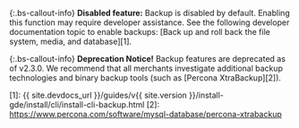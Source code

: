 {:.bs-callout-info}
**Disabled feature:** Backup is disabled by default. Enabling this function may require developer assistance. See the following developer documentation topic to enable backups: [Back up and roll back the file system, media, and database][1].

{:.bs-callout-info}
**Deprecation Notice!** Backup features are deprecated as of v2.3.0. We recommend that all merchants investigate additional backup technologies and binary backup tools (such as [Percona XtraBackup][2]).

[1]: {{ site.devdocs_url }}/guides/v{{ site.version }}/install-gde/install/cli/install-cli-backup.html
[2]: https://www.percona.com/software/mysql-database/percona-xtrabackup
